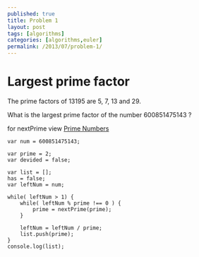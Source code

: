 ```yaml
---
published: true
title: Problem 1
layout: post
tags: [algorithms]
categories: [algorithms,euler]
permalink: /2013/07/problem-1/
---
```


# Largest prime factor

The prime factors of 13195 are 5, 7, 13 and 29.

What is the largest prime factor of the number 600851475143 ?

for nextPrime view [Prime Numbers](/2013/07/primer-numbers/)


```
var num = 600851475143;

var prime = 2;
var devided = false;

var list = [];
has = false;
var leftNum = num;

while( leftNum > 1) {
    while( leftNum % prime !== 0 ) {
        prime = nextPrime(prime);
    }

    leftNum = leftNum / prime;
    list.push(prime);
}
console.log(list);
```
